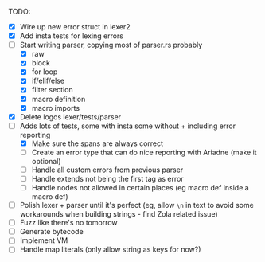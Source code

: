 TODO:

- [x] Wire up new error struct in lexer2
- [x] Add insta tests for lexing errors
- [ ] Start writing parser, copying most of parser.rs probably
  - [x] raw
  - [x] block
  - [x] for loop
  - [x] if/elif/else
  - [x] filter section
  - [x] macro definition
  - [x] macro imports
- [x] Delete logos lexer/tests/parser
- [ ] Adds lots of tests, some with insta some without + including error reporting
  - [x] Make sure the spans are always correct
  - [ ] Create an error type that can do nice reporting with Ariadne (make it optional)
  - [ ] Handle all custom errors from previous parser
  - [ ] Handle extends not being the first tag as error
  - [ ] Handle nodes not allowed in certain places (eg macro def inside a macro def)
- [ ] Polish lexer + parser until it's perfect (eg, allow `\n` in text to avoid some workarounds when building strings - find Zola related issue)
- [ ] Fuzz like there's no tomorrow
- [ ] Generate bytecode
- [ ] Implement VM
- [ ] Handle map literals (only allow string as keys for now?)